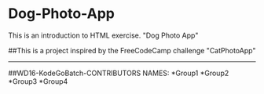 # Dog-Photo-App
This is an introduction to HTML exercise. "Dog Photo App"

##This is a project inspired by the FreeCodeCamp challenge "CatPhotoApp"

---
##WD16-KodeGoBatch-CONTRIBUTORS NAMES:
*Group1
*Group2
*Group3
*Group4

